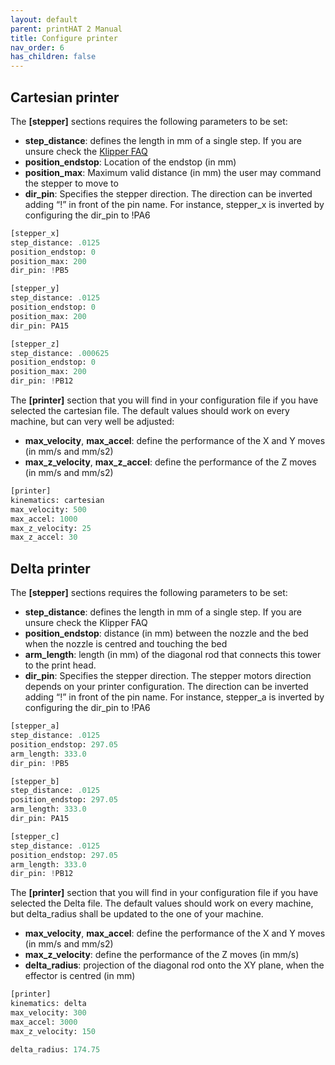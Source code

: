 ```yaml
---
layout: default
parent: printHAT 2 Manual
title: Configure printer
nav_order: 6
has_children: false
---
```


## Cartesian printer
The **[stepper]** sections requires the following parameters to be set:

- **step_distance**: defines the length in mm of a single step. If you are unsure check the [Klipper FAQ](https://github.com/KevinOConnor/klipper/blob/master/docs/FAQ.md#how-do-i-calculate-the-step_distance-parameter-in-the-printer-config-file)
- **position_endstop**: Location of the endstop (in mm)
- **position_max**: Maximum valid distance (in mm) the user may command the stepper to move to
- **dir_pin**: Specifies the stepper direction. The direction can be inverted adding “!” in front of the pin name. For instance, stepper_x is inverted by configuring the dir_pin to !PA6

``` py
[stepper_x]
step_distance: .0125
position_endstop: 0
position_max: 200
dir_pin: !PB5

[stepper_y]
step_distance: .0125
position_endstop: 0
position_max: 200
dir_pin: PA15

[stepper_z]
step_distance: .000625
position_endstop: 0
position_max: 200
dir_pin: !PB12
```

The **[printer]** section that you will find in your configuration file if you have selected the cartesian file. The default values should work on every machine, but can very well be adjusted:
- **max_velocity**, **max_accel**: define the performance of the X and Y moves (in mm/s and mm/s2)
- **max_z_velocity**, **max_z_accel**: define the performance of the Z moves (in mm/s and mm/s2)

``` py
[printer]
kinematics: cartesian
max_velocity: 500
max_accel: 1000
max_z_velocity: 25
max_z_accel: 30
```

## Delta printer
The **[stepper]** sections requires the following parameters to be set:

- **step_distance**: defines the length in mm of a single step. If you are unsure check the Klipper FAQ
- **position_endstop**: distance (in mm) between the nozzle and the bed when the nozzle is centred and touching the bed
- **arm_length**: length (in mm) of the diagonal rod that connects this tower to the print head.
- **dir_pin**: Specifies the stepper direction. The stepper motors direction depends on your printer configuration. The direction can be inverted adding “!” in front of the pin name. For instance, stepper_a is inverted by configuring the dir_pin to !PA6

``` py
[stepper_a]
step_distance: .0125
position_endstop: 297.05
arm_length: 333.0
dir_pin: !PB5

[stepper_b]
step_distance: .0125
position_endstop: 297.05
arm_length: 333.0
dir_pin: PA15

[stepper_c]
step_distance: .0125
position_endstop: 297.05
arm_length: 333.0
dir_pin: !PB12
```  

The **[printer]** section that you will find in your configuration file if you have selected the Delta file. The default values should work on every machine, but delta_radius shall be updated to the one of your machine.

- **max_velocity**, **max_accel**: define the performance of the X and Y moves (in mm/s and mm/s2)
- **max_z_velocity**: define the performance of the Z moves (in mm/s)
- **delta_radius**: projection of the diagonal rod onto the XY plane, when the effector is centred (in mm)

``` py
[printer]
kinematics: delta
max_velocity: 300
max_accel: 3000
max_z_velocity: 150

delta_radius: 174.75
```
